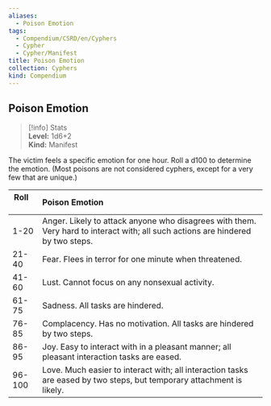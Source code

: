 ```yaml
---
aliases:
  - Poison Emotion
tags:
  - Compendium/CSRD/en/Cyphers
  - Cypher
  - Cypher/Manifest
title: Poison Emotion
collection: Cyphers
kind: Compendium
---
```

## Poison Emotion  
>[!info] Stats  
> **Level:** 1d6+2  
> **Kind:** Manifest
  
The victim feels a specific emotion for one hour. Roll a d100 to determine the emotion. (Most poisons are not considered cyphers, except for a very few that are unique.)  

|  Roll &nbsp; &nbsp; &nbsp; | Poison Emotion  |  
| ------------- | :----------- |  
| 1-20 | Anger. Likely to attack anyone who disagrees with them. Very hard to interact with; all such actions are hindered by two steps. |  
| 21-40 | Fear. Flees in terror for one minute when threatened. |  
| 41-60 | Lust. Cannot focus on any nonsexual activity. |  
| 61-75 | Sadness. All tasks are hindered. |  
| 76-85 | Complacency. Has no motivation. All tasks are hindered by two steps. |  
| 86-95 | Joy. Easy to interact with in a pleasant manner; all pleasant interaction tasks are eased. |  
| 96-100 | Love. Much easier to interact with; all interaction tasks are eased by two steps, but temporary attachment is likely. |